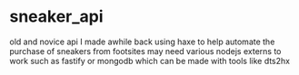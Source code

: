 # sneaker_api
old and novice api I made awhile back using haxe to help automate the purchase of sneakers from footsites may need various nodejs externs to work such as fastify or mongodb which can be made with tools like dts2hx
